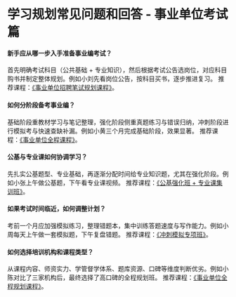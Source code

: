 # 学习规划常见问题和回答 - 事业单位考试篇
#### 新手应从哪一步入手准备事业编考试？
首先明确考试科目（公共基础 + 专业知识），然后根据考试公告选岗位，对应科目购书并制定整体规划。例如小刘先看岗位公告，按科目买书，逐步推进复习。
推荐课程：[《事业单位招聘笔试规划课程》](https://www.gaodun.com/sydw/1645231.html)。

#### 如何分阶段备考事业编？
基础阶段重教材学习与笔记整理，强化阶段侧重真题练习与错误归纳，冲刺阶段进行模拟考与快速查缺补漏。例如小黄三个月完成基础阶段，效果显著。
推荐课程：[《事业单位全程课程》](https://docs.feishu.cn/v/wiki/KWOJwd56ZiGcB2kwTkEcxh4BnJh/a1)。

#### 公基与专业课如何协调学习？
先扎实公基题型、专业基础，再逐渐分配时间给专业知识题，尤其在强化阶段。例如小张上午做公基题，下午看专业课视频。
推荐课程：[《公基强化班 + 专业课集训班》](https://www.gaodun.com/sydw/1677317.html)。

#### 如果考试时间临近，如何调整计划？
考前一个月应加强模拟练习，整理错题本，集中训练答题速度与写作能力。例如小周每天上午做一套模拟题，下午复盘错题。
推荐课程：[《冲刺模拟专项班》](https://www.gaodun.com/sydw/1677317.html)。

#### 如何选择培训机构和课程类型？
从课程内容、师资实力、学管督学体系、题库资源、口碑等维度判断优劣。例如小陈对比了三家机构后，最终选择了高口碑的全程规划班。
推荐课程：[《事业单位全程规划课程》](https://www.gaodun.com/sydw/1677317.html)。